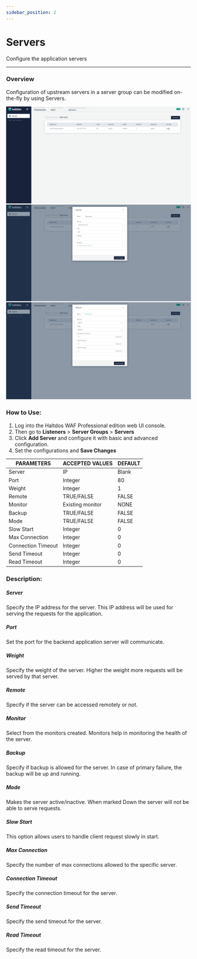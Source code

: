 ```yaml
---
sidebar_position: 2
---
```




# Servers


Configure the application servers

---

### Overview

Configuration of upstream servers in a server group can be modified on-the-fly by using Servers.

![servers](/img/pro-waf/docs/servers1.png)
![servers](/img/pro-waf/docs/servers2.png)
![servers](/img/pro-waf/docs/servers3.png)

### How to Use:
1. Log into the Haltdos WAF Professional edition web UI console.
2. Then go to **Listeners** > **Server Groups** > **Servers**
3. Click **Add Server** and configure it with basic and advanced configuration.
4. Set the configurations and **Save Changes**


| PARAMETERS         | ACCEPTED VALUES  | DEFAULT |
|--------------------|------------------|---------|
| Server             | IP               | Blank   |
| Port               | Integer          | 80      |
| Weight             | Integer          | 1       |
| Remote             | TRUE/FALSE       | FALSE   |
| Monitor            | Existing monitor | NONE    |
| Backup             | TRUE/FALSE       | FALSE   |
| Mode               | TRUE/FALSE       | FALSE   |
| Slow Start         | Integer          | 0       |
| Max Connection     | Integer          | 0       |
| Connection Timeout | Integer          | 0       |
| Send Timeout       | Integer          | 0       |
| Read Timeout       | Integer          | 0       |


### Description:

##### **Server**

Specify the IP address for the server. This IP address will be used for serving the requests for the application.

##### **Port** 

Set the port for the backend application server will communicate.

##### **Weight** 

Specify the weight of the server. Higher the weight more requests will be served by that server. 

##### **Remote** 

Specify if the server can be accessed remotely or not.

##### **Monitor** 

Select from the monitors created. Monitors help in monitoring the health of the server.

##### **Backup** 

Specify if backup is allowed for the server. In case of primary failure, the backup will be up and running.

##### **Mode** 

Makes the server active/inactive. When marked Down the server will not be able to serve requests.

##### **Slow Start**

This option allows users to handle client request slowly in start.

##### **Max Connection** 

Specify the number of max connections allowed to the specific server.

##### **Connection Timeout** 

Specify the connection timeout for the server.

##### **Send Timeout** 

Specify the send timeout for the server. 

##### **Read Timeout** 

Specify the read timeout for the server.




